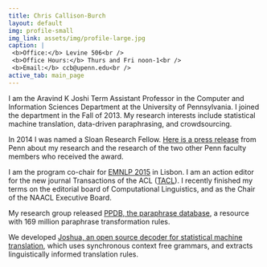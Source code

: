 ```yaml
---
title: Chris Callison-Burch
layout: default
img: profile-small
img_link: assets/img/profile-large.jpg
caption: |
 <b>Office:</b> Levine 506<br />
 <b>Office Hours:</b> Thurs and Fri noon-1<br />
 <b>Email:</b> ccb@upenn.edu<br />
active_tab: main_page 
---
```





I am the Aravind K Joshi Term Assistant Professor in the Computer and Information Sciences Department at the University of Pennsylvania. I joined the department in the Fall of 2013. My research interests include statistical machine translation, data-driven paraphrasing, and crowdsourcing.

In 2014 I was named a Sloan Research Fellow. [Here is a press release](http://www.upenn.edu/pennnews/news/three-penn-researchers-awarded-sloan-fellowships) from Penn about my research and the research of the two other Penn faculty members who received the award.

I am the program co-chair for [EMNLP 2015](http://www.emnlp2015.org) in Lisbon. I am an action editor for the new journal Transactions of the ACL ([TACL](http://www.transacl.org)). I recently finished my terms on the editorial board of Computational Linguistics, and as the Chair of the NAACL Executive Board.

My research group released [PPDB, the paraphrase database](http://paraphrase.org/), a resource with 169 million paraphrase transformation rules.

We developed [Joshua, an open source decoder for statistical machine translation](http://joshua-decoder.org/), which uses synchronous context free grammars, and extracts linguistically informed translation rules. 


